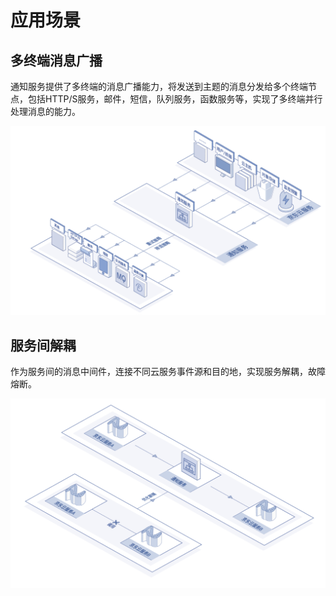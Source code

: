 # 应用场景

## 多终端消息广播

通知服务提供了多终端的消息广播能力，将发送到主题的消息分发给多个终端节点，包括HTTP/S服务，邮件，短信，队列服务，函数服务等，实现了多终端并行处理消息的能力。

![多终端消息广播](../../../../image/Internet-Middleware/Notification-Service/多终端消息广播1.png)



## 服务间解耦

作为服务间的消息中间件，连接不同云服务事件源和目的地，实现服务解耦，故障熔断。

![服务间解耦](../../../../image/Internet-Middleware/Notification-Service/服务间解耦1.png)
